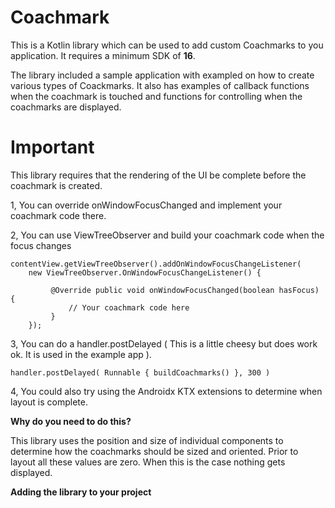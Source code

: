 # Coachmark
This is a Kotlin library which can be used to add custom Coachmarks to you application.
It requires a minimum SDK of **16**.

The library included a sample application with exampled on how to create various types
of Coackmarks. It also has examples of callback functions when the coachmark is touched and
functions for controlling when the coachmarks are displayed.

# Important

This library requires that the rendering of the UI be complete before the coachmark is 
created. 

1, You can override onWindowFocusChanged and implement your coachmark code there.

2, You can use ViewTreeObserver and build your coachmark code when the focus changes

    contentView.getViewTreeObserver().addOnWindowFocusChangeListener(
        new ViewTreeObserver.OnWindowFocusChangeListener() {
 
             @Override public void onWindowFocusChanged(boolean hasFocus) {  
                 // Your coachmark code here
             }
        });
            

        
3, You can do a handler.postDelayed  ( This is a little cheesy but does work ok. It is used in the example app ). 

    handler.postDelayed( Runnable { buildCoachmarks() }, 300 )

4, You could also try using the Androidx KTX extensions to determine when layout is complete.


**Why do you need to do this?** 

This library uses the position and size of individual components to determine how the coachmarks should be 
sized and oriented. Prior to layout all these values are zero. When this is the case nothing gets displayed.

**Adding the library to your project**



